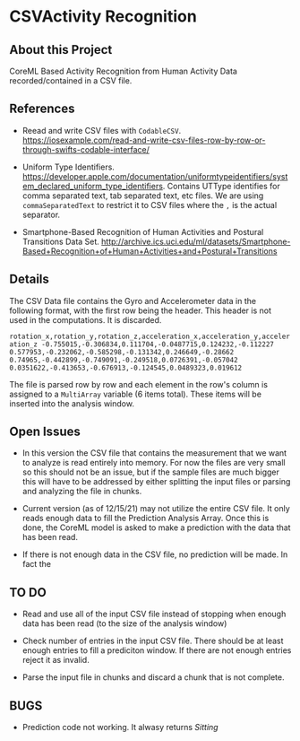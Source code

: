 #  CSVActivity Recognition

## About this Project

CoreML Based Activity Recognition from Human Activity Data recorded/contained in a CSV file. 

## References

* Reead and write CSV files with `CodableCSV`. https://iosexample.com/read-and-write-csv-files-row-by-row-or-through-swifts-codable-interface/

* Uniform Type Identifiers.  https://developer.apple.com/documentation/uniformtypeidentifiers/system_declared_uniform_type_identifiers. Contains UTType identifies for comma separated text, tab separated text, etc files.  We are using `commaSeparatedText` to restrict it to CSV files where the `,` is the actual separator.

* Smartphone-Based Recognition of Human Activities and Postural Transitions Data Set. http://archive.ics.uci.edu/ml/datasets/Smartphone-Based+Recognition+of+Human+Activities+and+Postural+Transitions 

## Details

The CSV Data file contains the Gyro and Accelerometer data in the following format, with the first row being the header. This header is not used in the computations. It is discarded.

`rotation_x,rotation_y,rotation_z,acceleration_x,acceleration_y,acceleration_z
-0.755015,-0.306834,0.111704,-0.0487715,0.124232,-0.112227
0.577953,-0.232062,-0.585298,-0.131342,0.246649,-0.28662
0.74965,-0.442899,-0.749091,-0.249518,0.0726391,-0.057042
0.0351622,-0.413653,-0.676913,-0.124545,0.0489323,0.019612`

The file is parsed row by row and each element in the row's column is assigned to a `MultiArray` variable (6 items total).  These items will be inserted into the analysis window.

## Open Issues

* In this version the CSV file that contains the measurement that we want to analyze is read entirely into memory.  For now the files are very small so this should not be an issue, but if the sample files are much bigger this will have to be addressed by either splitting the input files or parsing and analyzing the file in chunks.

* Current version (as of 12/15/21) may not utilize the entire CSV file. It only reads enough data to fill the Prediction Analysis Array.  Once this is done, the CoreML model is asked to make a prediction with the data that has been read.

* If there is not enough data in the CSV file, no prediction will be made.  In fact the 


## TO DO

* Read and use all of the input CSV file instead of stopping when enough data has been read (to the size of the analysis window)

* Check number of entries in the input CSV file. There should be at least enough entries to fill a prediciton window. If there are not enough entries reject it as invalid.

* Parse the input file in chunks and discard a chunk that is not complete. 

## BUGS

* Prediction code not working. It alwasy returns *Sitting*



